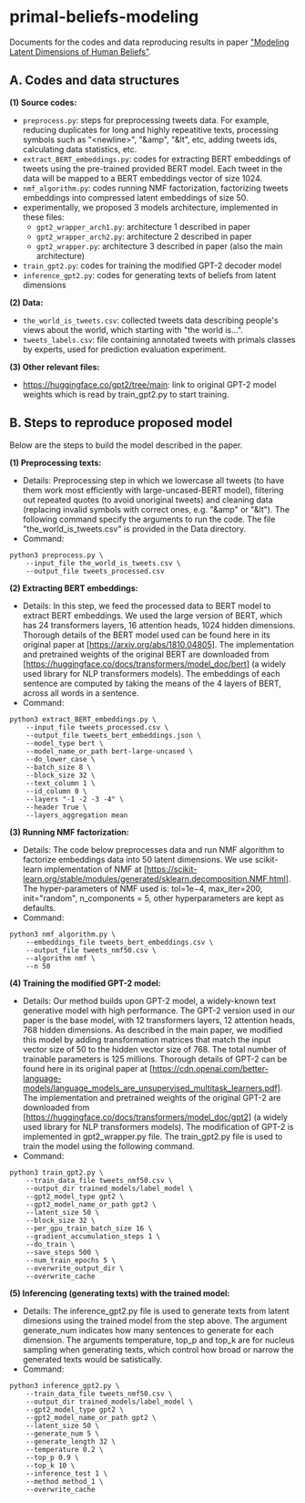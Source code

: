 # primal-beliefs-modeling
Documents for the codes and data reproducing results in paper ["Modeling Latent Dimensions of Human Beliefs"](https://ojs.aaai.org/index.php/ICWSM/article/view/19358). 

## A. Codes and data structures

**(1) Source codes:**
 + `preprocess.py`: 
   steps for preprocessing tweets data. For example, reducing duplicates for long and highly repeatitive texts, processing symbols such as "\<newline>", "&amp", "&lt", etc, adding tweets ids, calculating data statistics, etc.
 + `extract_BERT_embeddings.py`: 
   codes for extracting BERT embeddings of tweets using the pre-trained provided BERT model. Each tweet in the data will be mapped to a BERT embeddings vector of size 1024.
 + `nmf_algorithm.py`: 
   codes running NMF factorization, factorizing tweets embeddings into compressed latent embeddings of size 50.
 + experimentally, we proposed 3 models architecture, implemented in these files:
	- `gpt2_wrapper_arch1.py`: 
          architecture 1 described in paper
	- `gpt2_wrapper_arch2.py`: 
          architecture 2 described in paper
	- `gpt2_wrapper.py`: 
          architecture 3 described in paper (also the main architecture)
 + `train_gpt2.py`: 
   codes for training the modified GPT-2 decoder model
 + `inference_gpt2.py`: 
   codes for generating texts of beliefs from latent dimensions
 

**(2) Data:**
 - `the_world_is_tweets.csv`: collected tweets data describing people's views about the world, which starting with "the world is...".
 - `tweets_labels.csv`: file containing annotated tweets with primals classes by experts, used for prediction evaluation experiment.

**(3) Other relevant files:**
 - https://huggingface.co/gpt2/tree/main: link to original GPT-2 model weights which is read by train_gpt2.py to start training.



## B. Steps to reproduce proposed model
  
Below are the steps to build the model described in the paper.


**(1) Preprocessing texts:**
 + Details:
Preprocessing step in which we lowercase all tweets (to have them work most efficiently with large-uncased-BERT model), filtering out repeated quotes (to avoid unoriginal tweets) and cleaning data (replacing invalid symbols with correct ones, e.g. "&amp" or "&lt"). The following command specify the arguments to run the code. The file "the_world_is_tweets.csv" is provided in the Data directory.  
 + Command:
```
python3 preprocess.py \
	--input_file the_world_is_tweets.csv \
	--output_file tweets_processed.csv
```

**(2) Extracting BERT embeddings:**
 + Details:
In this step, we feed the processed data to BERT model to extract BERT embeddings. We used the large version of BERT, which has 24 transformers layers, 16 attention heads, 1024 hidden dimensions. Thorough details of the BERT model used can be found here in its original paper at [https://arxiv.org/abs/1810.04805]. The implementation and pretrained weights of the original BERT are downloaded from [https://huggingface.co/docs/transformers/model_doc/bert] (a widely used library for NLP transformers models). The embeddings of each sentence are computed by taking the means of the 4 layers of BERT, across all words in a sentence. 
 + Command:
```
python3 extract_BERT_embeddings.py \
	--input_file tweets_processed.csv \
	--output_file tweets_bert_embeddings.json \
	--model_type bert \
	--model_name_or_path bert-large-uncased \
	--do_lower_case \
 	--batch_size 8 \
	--block_size 32 \
	--text_column 1 \
	--id_column 0 \
	--layers "-1 -2 -3 -4" \
	--header True \
	--layers_aggregation mean 
```

**(3) Running NMF factorization:** 
 + Details:
The code below preprocesses data and run NMF algorithm to factorize embeddings data into 50 latent dimensions. We use scikit-learn implementation of NMF at [https://scikit-learn.org/stable/modules/generated/sklearn.decomposition.NMF.html]. The hyper-parameters of NMF used is: tol=1e−4, max_iter=200, init="random", n_components = 5, other hyperparameters are kept as defaults.
 + Command:
```  
python3 nmf_algorithm.py \
	--embeddings_file tweets_bert_embeddings.csv \
	--output_file tweets_nmf50.csv \
	--algorithm nmf \
	--n 50
```

**(4) Training the modified GPT-2 model:**
 + Details:
Our method builds upon GPT-2 model, a widely-known text generative model with high performance. The GPT-2 version used in our paper is the base model, with 12 transformers layers, 12 attention heads, 768 hidden dimensions. As described in the main paper, we modified this model by adding transformation matrices that match the input vector size of 50 to the hidden vector size of 768. The total number of trainable parameters is 125 millions. Thorough details of GPT-2 can be found here in its original paper at [https://cdn.openai.com/better-language-models/language_models_are_unsupervised_multitask_learners.pdf]. The implementation and pretrained weights of the original GPT-2 are downloaded from [https://huggingface.co/docs/transformers/model_doc/gpt2] (a widely used library for NLP transformers models). The modification of GPT-2 is implemented in gpt2_wrapper.py file. The train_gpt2.py file is used to train the model using the following command.
 + Command:
```  
python3 train_gpt2.py \
	--train_data_file tweets_nmf50.csv \
	--output_dir trained_models/label_model \
	--gpt2_model_type gpt2 \
	--gpt2_model_name_or_path gpt2 \
	--latent_size 50 \
	--block_size 32 \
	--per_gpu_train_batch_size 16 \
	--gradient_accumulation_steps 1 \
	--do_train \
	--save_steps 500 \
	--num_train_epochs 5 \
	--overwrite_output_dir \
	--overwrite_cache
```

**(5) Inferencing (generating texts) with the trained model:**
 + Details:
The inference_gpt2.py file is used to generate texts from latent dimesions using the trained model from the step above. The argument generate_num indicates how many sentences to generate for each dimension. The arguments temperature, top_p and top_k are for nucleus sampling when generating texts, which control how broad or narrow the generated texts would be satistically. 
 + Command:
```  
python3 inference_gpt2.py \
	--train_data_file tweets_nmf50.csv \
	--output_dir trained_models/label_model \
	--gpt2_model_type gpt2 \
	--gpt2_model_name_or_path gpt2 \
	--latent_size 50 \
	--generate_num 5 \
	--generate_length 32 \
	--temperature 0.2 \
	--top_p 0.9 \
	--top_k 10 \
	--inference_test 1 \
	--method method_1 \
	--overwrite_cache
```


  
  
  
  
  
  
  
  
  

